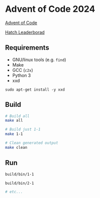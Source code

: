 # Advent of Code 2024

[Advent of Code](https://adventofcode.com/)

[Hatch Leaderborad](https://adventofcode.com/2024/leaderboard/private/view/793510)

## Requirements

- GNU/linux tools (e.g. `find`)
- Make
- GCC (`c2x`)
- Python 3
- xxd

```
sudo apt-get install -y xxd
```

## Build

```sh
# Build all
make all

# Build just 1-1
make 1-1

# Clean generated output
make clean
```

## Run

```sh
build/bin/1-1

build/bin/2-1

# etc...
```

